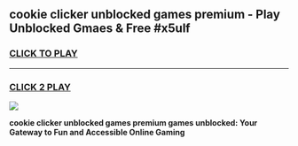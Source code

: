 
## cookie clicker unblocked games premium - Play Unblocked Gmaes & Free #x5ulf
<h3>
<a href="https://premium.freeplayer.one?title=cookie_clicker_unblocked_games_premium&ref=01M">CLICK TO PLAY</a></h3>
<hr>

<h3>
<a href="https://premium.freeplayer.one?title=cookie_clicker_unblocked_games_premium&ref=01M">CLICK 2 PLAY</a>
  
</h3>

<a href="https://premium.freeplayer.one?title=cookie_clicker_unblocked_games_premium&ref=01M"><img src="https://clearcache.store/games.png"></a>


**cookie clicker unblocked games premium games unblocked: Your Gateway to Fun and Accessible Online Gaming**
